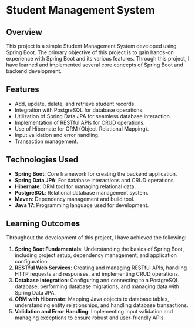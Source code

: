 # Student Management System

## Overview

This project is a simple Student Management System developed using Spring Boot. The primary objective of this project is to gain hands-on experience with Spring Boot and its various features. Through this project, I have learned and implemented several core concepts of Spring Boot and backend development.

## Features

- Add, update, delete, and retrieve student records.
- Integration with PostgreSQL for database operations.
- Utilization of Spring Data JPA for seamless database interaction.
- Implementation of RESTful APIs for CRUD operations.
- Use of Hibernate for ORM (Object-Relational Mapping).
- Input validation and error handling.
- Transaction management.

## Technologies Used

- **Spring Boot**: Core framework for creating the backend application.
- **Spring Data JPA**: For database interactions and CRUD operations.
- **Hibernate**: ORM tool for managing relational data.
- **PostgreSQL**: Relational database management system.
- **Maven**: Dependency management and build tool.
- **Java 17**: Programming language used for development.

## Learning Outcomes

Throughout the development of this project, I have achieved the following:

1. **Spring Boot Fundamentals**: Understanding the basics of Spring Boot, including project setup, dependency management, and application configuration.
2. **RESTful Web Services**: Creating and managing RESTful APIs, handling HTTP requests and responses, and implementing CRUD operations.
3. **Database Integration**: Configuring and connecting to a PostgreSQL database, performing database migrations, and managing data with Spring Data JPA.
4. **ORM with Hibernate**: Mapping Java objects to database tables, understanding entity relationships, and handling database transactions.
5. **Validation and Error Handling**: Implementing input validation and managing exceptions to ensure robust and user-friendly APIs.

[//]: # (6. **Transaction Management**: Utilizing Spring’s transaction management to ensure data consistency and integrity.)
